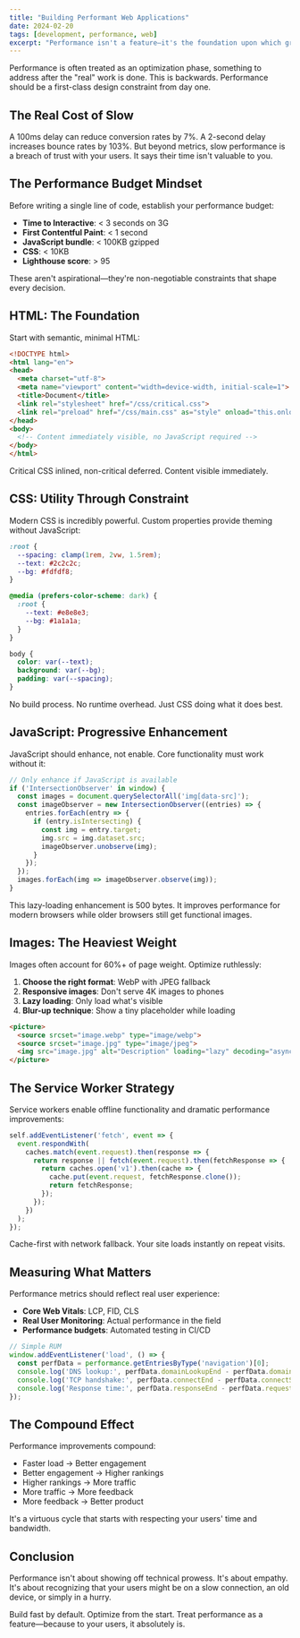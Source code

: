 ```yaml
---
title: "Building Performant Web Applications"
date: 2024-02-20
tags: [development, performance, web]
excerpt: "Performance isn't a feature—it's the foundation upon which great user experiences are built."
---
```


Performance is often treated as an optimization phase, something to address after the "real" work is done. This is backwards. Performance should be a first-class design constraint from day one.

## The Real Cost of Slow

A 100ms delay can reduce conversion rates by 7%. A 2-second delay increases bounce rates by 103%. But beyond metrics, slow performance is a breach of trust with your users. It says their time isn't valuable to you.

## The Performance Budget Mindset

Before writing a single line of code, establish your performance budget:

- **Time to Interactive**: < 3 seconds on 3G
- **First Contentful Paint**: < 1 second
- **JavaScript bundle**: < 100KB gzipped
- **CSS**: < 10KB
- **Lighthouse score**: > 95

These aren't aspirational—they're non-negotiable constraints that shape every decision.

## HTML: The Foundation

Start with semantic, minimal HTML:

```html
<!DOCTYPE html>
<html lang="en">
<head>
  <meta charset="utf-8">
  <meta name="viewport" content="width=device-width, initial-scale=1">
  <title>Document</title>
  <link rel="stylesheet" href="/css/critical.css">
  <link rel="preload" href="/css/main.css" as="style" onload="this.onload=null;this.rel='stylesheet'">
</head>
<body>
  <!-- Content immediately visible, no JavaScript required -->
</body>
</html>
```

Critical CSS inlined, non-critical deferred. Content visible immediately.

## CSS: Utility Through Constraint

Modern CSS is incredibly powerful. Custom properties provide theming without JavaScript:

```css
:root {
  --spacing: clamp(1rem, 2vw, 1.5rem);
  --text: #2c2c2c;
  --bg: #fdfdf8;
}

@media (prefers-color-scheme: dark) {
  :root {
    --text: #e8e8e3;
    --bg: #1a1a1a;
  }
}

body {
  color: var(--text);
  background: var(--bg);
  padding: var(--spacing);
}
```

No build process. No runtime overhead. Just CSS doing what it does best.

## JavaScript: Progressive Enhancement

JavaScript should enhance, not enable. Core functionality must work without it:

```javascript
// Only enhance if JavaScript is available
if ('IntersectionObserver' in window) {
  const images = document.querySelectorAll('img[data-src]');
  const imageObserver = new IntersectionObserver((entries) => {
    entries.forEach(entry => {
      if (entry.isIntersecting) {
        const img = entry.target;
        img.src = img.dataset.src;
        imageObserver.unobserve(img);
      }
    });
  });
  images.forEach(img => imageObserver.observe(img));
}
```

This lazy-loading enhancement is 500 bytes. It improves performance for modern browsers while older browsers still get functional images.

## Images: The Heaviest Weight

Images often account for 60%+ of page weight. Optimize ruthlessly:

1. **Choose the right format**: WebP with JPEG fallback
2. **Responsive images**: Don't serve 4K images to phones
3. **Lazy loading**: Only load what's visible
4. **Blur-up technique**: Show a tiny placeholder while loading

```html
<picture>
  <source srcset="image.webp" type="image/webp">
  <source srcset="image.jpg" type="image/jpeg">
  <img src="image.jpg" alt="Description" loading="lazy" decoding="async">
</picture>
```

## The Service Worker Strategy

Service workers enable offline functionality and dramatic performance improvements:

```javascript
self.addEventListener('fetch', event => {
  event.respondWith(
    caches.match(event.request).then(response => {
      return response || fetch(event.request).then(fetchResponse => {
        return caches.open('v1').then(cache => {
          cache.put(event.request, fetchResponse.clone());
          return fetchResponse;
        });
      });
    })
  );
});
```

Cache-first with network fallback. Your site loads instantly on repeat visits.

## Measuring What Matters

Performance metrics should reflect real user experience:

- **Core Web Vitals**: LCP, FID, CLS
- **Real User Monitoring**: Actual performance in the field
- **Performance budgets**: Automated testing in CI/CD

```javascript
// Simple RUM
window.addEventListener('load', () => {
  const perfData = performance.getEntriesByType('navigation')[0];
  console.log('DNS lookup:', perfData.domainLookupEnd - perfData.domainLookupStart);
  console.log('TCP handshake:', perfData.connectEnd - perfData.connectStart);
  console.log('Response time:', perfData.responseEnd - perfData.requestStart);
});
```

## The Compound Effect

Performance improvements compound:

- Faster load → Better engagement
- Better engagement → Higher rankings
- Higher rankings → More traffic
- More traffic → More feedback
- More feedback → Better product

It's a virtuous cycle that starts with respecting your users' time and bandwidth.

## Conclusion

Performance isn't about showing off technical prowess. It's about empathy. It's about recognizing that your users might be on a slow connection, an old device, or simply in a hurry.

Build fast by default. Optimize from the start. Treat performance as a feature—because to your users, it absolutely is.